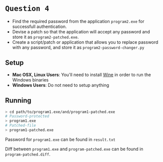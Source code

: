 # `Question 4`

- Find the required password from the application `program2.exe` for successfull authentication.
- Devise a patch so that the application will accept any password and store it as `program2-patched.exe`. 
- Create a script/patch or application that allows you to replace password with any password, and store it as `program2-password-changer.py`

## Setup
- __Mac OSX, Linux Users__: You'll need to install [Wine](https://www.winehq.org/) in order to run the Windows binaries 
- __Windows Users__: Do not need to setup anything

## Running

```bash
> cd path/to/program1.exe/and/program1-patched.exe
# Password-protected
> program1.exe
# Patched-file
> program1-patched.exe
```

Password for `program1.exe` can be found in `result.txt`

Diff between `program1.exe` and `program-patched.exe` can be found in `program-patched.diff`.
